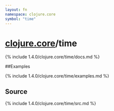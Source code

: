 ```yaml
---
layout: fn
namespace: clojure.core
symbol: "time"
---
```


# [clojure.core](../)/time

{% include 1.4.0/clojure.core/time/docs.md %}

##Examples

{% include 1.4.0/clojure.core/time/examples.md %}
## Source
{% include 1.4.0/clojure.core/time/src.md %}

